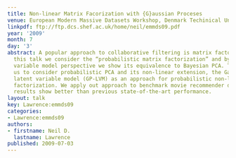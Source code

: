 ```yaml
---
title: Non-linear Matrix Facorization with {G}aussian Proceses
venue: European Modern Massive Datasets Workshop, Denmark Techinical University, Copenhagen
linkpdf: ftp://ftp.dcs.shef.ac.uk/home/neil/emmds09.pdf
year: '2009'
month: 7
day: '3'
abstract: A popular approach to collaborative filtering is matrix factorization. In
  this talk we consider the “probabilistic matrix factorization” and by taking a latent
  variable model perspective we show its equivalence to Bayesian PCA. This inspires
  us to consider probabilistic PCA and its non-linear extension, the Gaussian process
  latent variable model (GP-LVM) as an approach for probabilistic non-linear matrix
  factorization. We apply out approach to benchmark movie recommender data sets. The
  results show better than previous state-of-the-art performance.
layout: talk
key: Lawrence:emmds09
categories:
- Lawrence:emmds09
authors:
- firstname: Neil D.
  lastname: Lawrence
published: 2009-07-03
---
```

